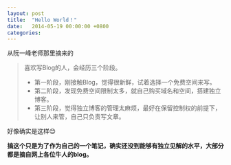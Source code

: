 ```yaml
---
layout: post
title:  "Hello World！"
date:   2014-05-19 00:00:00 +0800
categories: 
---
```

从阮一峰老师那里摘来的
> 喜欢写Blog的人，会经历三个阶段。
> * 第一阶段，刚接触Blog，觉得很新鲜，试着选择一个免费空间来写。
> * 第二阶段，发现免费空间限制太多，就自己购买域名和空间，搭建独立博客。  
> * 第三阶段，觉得独立博客的管理太麻烦，最好在保留控制权的前提下，让别人来管，自己只负责写文章。

好像确实是这样😊

**搞这个只是为了作为自己的一个笔记，确实还没到能够有独立见解的水平，大部分都是摘自网上各位牛人的blog。**